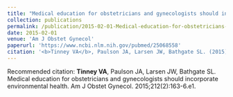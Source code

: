 ```yaml
---
title: "Medical education for obstetricians and gynecologists should incorporate environmental health"
collection: publications
permalink: /publication/2015-02-01-Medical-education-for-obstetricians-and-gynecologists-should-incorporate-environmental-health
date: 2015-02-01
venue: 'Am J Obstet Gynecol'
paperurl: 'https://www.ncbi.nlm.nih.gov/pubmed/25068558'
citation: '<b>Tinney VA</b>, Paulson JA, Larsen JW, Bathgate SL. (2015). &quot;Medical education for obstetricians and gynecologists should incorporate environmental health.&quot; <i>Am J Obstet Gynecol</i>. 212(2):163-6.e1.'
---
```


Recommended citation: **Tinney VA**, Paulson JA, Larsen JW, Bathgate SL. Medical education for obstetricians and gynecologists should incorporate environmental health. Am J Obstet Gynecol. 2015;212(2):163-6.e1.
